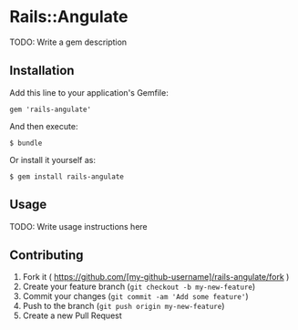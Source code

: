 # Rails::Angulate

TODO: Write a gem description

## Installation

Add this line to your application's Gemfile:

    gem 'rails-angulate'

And then execute:

    $ bundle

Or install it yourself as:

    $ gem install rails-angulate

## Usage

TODO: Write usage instructions here

## Contributing

1. Fork it ( https://github.com/[my-github-username]/rails-angulate/fork )
2. Create your feature branch (`git checkout -b my-new-feature`)
3. Commit your changes (`git commit -am 'Add some feature'`)
4. Push to the branch (`git push origin my-new-feature`)
5. Create a new Pull Request
